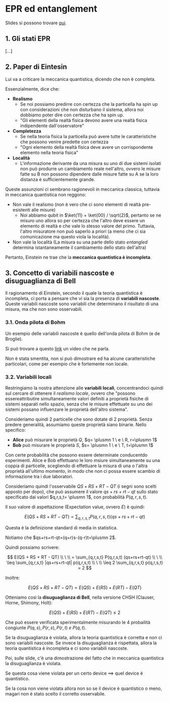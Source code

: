 # EPR ed entanglement

Slides si possono trovare [qui](https://virtuale.unibo.it/pluginfile.php/2039521/mod_resource/content/2/Slides-2.pdf).

## 1. Gli stati EPR

[...]

## 2. Paper di Eintesin

Lui va a criticare la meccanica quantistica, dicendo che non è completa. 

Essenzialmente, dice che:
- **Realismo**
  - Se noi possiamo predirre con certezza che la particella ha spin up con considerazioni che non disturbano il sistema, allora noi dobbiamo poter dire con certezza che ha spin up.
  - "Gli elementi della realtà fisica devono avere una realtà fisica indipendente dall'osservatore"
- **Completezza**
  - Se nella teoria fisica la particella può avere tutte le caratteristiche che possono venire predette con certezza
  - "Ogni elemento della realtà fisica deve avere un corrispondente elemento nella teoria fisica"
- **Località**
  - L'informazione derivante da una misura su uno di due sistemi isolati non può produrre un cambiamento reale nell'altro, ovvero le misure fatte su B non possono dipendere dalle misure fatte su A se la loro distanza è sufficientemente grande.

Queste assunzioni ci sembrano ragionevoli in meccanica classica, tuttavia in meccanica quantistica non reggono:
- Non vale il realismo (non è vero che ci sono elementi di realtà pre-esistenti alle misure)
  - Noi abbiamo qubit in $\ket{11} + \ket{00} / \sqrt{2}$, pertanto se ne misuro uno allora so per certezza che l'altro deve essere un elemento di realtà e che vale lo stesso valore del primo. Tuttavia, l'altro misuratore non può saperlo a priori (a meno che ci sia comunicazione ma questo viola la località).
- Non vale la località (La misura su una parte dello stato *entangled* determina istantaneamente il cambiamento dello stato dell'altra)

Pertanto, Einstein ne trae che la **meccanica quantistica è incompleta**.

## 3. Concetto di variabili nascoste e disuguaglianza di Bell

Il ragionamento di Einstein, secondo il quale la teoria quantistica è incompleta, ci porta a pensare che vi sia la presenza di **variabili nascoste**. Queste variabili nascoste sono variabili che determinano il risultato di una misura, ma che non sono osservabili.

### 3.1. Onda pilota di Bohm

Un esempio delle variabili nascoste è quello dell'onda pilota di Bohm (e de Broglie).

Si può trovare a questo [link](https://www.youtube.com/watch?v=ix9nJmz4mGg) un video che ne parla.

Non è stata smentita, non si può dimostrare ed ha alcune caratteristiche particolari, come per esempio che è fortemente non locale.

### 3.2. Variabili locali

Restringiamo la nostra attenzione alle **variabili locali**, concentrandoci quindi sul cercare di ottenere il *realismo locale*, ovvero che "possono essereattributire simultaneamente valori definiti a proprietà fisiche di sistemi separati nello spazio, senza che le misure effettuate su uno dei sistemi possano influenzare le proprietà dell'altro sistema".

Consideriamo quindi 2 particelle che sono dotate di 2 proprietà. Senza predere generalità, assumiamo queste proprietà siano binarie. Nello specifico:
- **Alice** può misurare le proprietà $Q$, $q= \plusmn 1 \ e \ R, r=\plusmn 1$
- **Bob** può misurare le proprietà $S$, $s= \plusmn 1 \ e \ T, t=\plusmn 1$

Con certe probabilità che possono essere determinate conducentdo esperimenti. Alice e Bob effettuano le loro msiure simultaneamente su una coppia di particelle, scegliendo di effettuare la misura di una o l'altra proprietà all'ultimo momento, in modo che non ci possa essere scambio di informazione tra i due laboratori.

Consideriamo quindi l'osservabile $QS+RS+RT-QT$ (i segni sono scelti apposto per dopo), che può assumere il valore $qs+rs+rt-qt$ sullo stato specificato dai valori $q,r,s,t= \plusmn 1$, con probabilità $P(q,r,s,t)$.

Il suo valore di aspettazione (Expectation value, ovvero $E$) è quindi:

$$
E(QS + RS + RT - QT) = \sum_{q,r,s,t} P(q,r,s,t) (qs+rs+rt-qt)
$$

Questa è la definizione standard di media in statistica.

Notiamo che $qs+rs+rt-qt=(q+r)s-(q-r)t=\plusmn 2$.

Quindi possiamo scrivere:

$$
E(QS + RS + RT - QT) 
\\ \ \\
= \sum_{q,r,s,t} P(q,r,s,t) (qs+rs+rt-qt) 
\\ \ \\
\leq \sum_{q,r,s,t} |qs+rs+rt-qt| p(q,r,s,t) 
\\ \ \\ 
\leq 2 \sum_{q,r,s,t} p(q,r,s,t) = 2
$$

Inoltre:

$$
E(QS + RS + RT - QT) = E(QS) + E(RS) + E(RT) - E(QT)
$$

Otteniamo così la **disuguaglianza di Bell**, nella versione CHSH (Clauser, Horne, Shimony, Holt):

$$
E(QS) + E(RS) + E(RT) - E(QT) \leq 2
$$

Che può essere verificata sperimentalmente misurando le 4 probailità congiunte $P(q,s), P(r,s), P(r,t) \ e \ P(q,t)$.

Se la disuguaglianza è violata, allora la teoria quantistica è corretta e non ci sono variabili nascoste. Se invece la disuguaglianza è rispettata, allora la teoria quantistica è incompleta e ci sono variabili nascoste.

Poi, sulle slide, c'è una dimostrazione del fatto che in meccanica quantistica la disuguaglianza è violata.

Se questa cosa viene violata per un certo device $\implies$ quel device è quantistico.

Se la cosa non viene violata allora non so se il device è quantistico o meno, magari non è stato scelto il corretto osservabile.